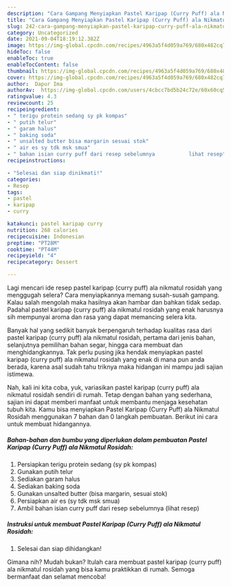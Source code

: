 ```yaml
---
description: "Cara Gampang Menyiapkan Pastel Karipap (Curry Puff) ala Nikmatul Rosidah, Enak Banget"
title: "Cara Gampang Menyiapkan Pastel Karipap (Curry Puff) ala Nikmatul Rosidah, Enak Banget"
slug: 242-cara-gampang-menyiapkan-pastel-karipap-curry-puff-ala-nikmatul-rosidah-enak-banget
category: Uncategorized
date: 2021-09-04T18:19:12.382Z
image: https://img-global.cpcdn.com/recipes/4963a5f4d059a769/680x482cq70/pastel-karipap-curry-puff-ala-nikmatul-rosidah-foto-resep-utama.jpg
hideToc: false
enableToc: true
enableTocContent: false
thumbnail: https://img-global.cpcdn.com/recipes/4963a5f4d059a769/680x482cq70/pastel-karipap-curry-puff-ala-nikmatul-rosidah-foto-resep-utama.jpg
cover: https://img-global.cpcdn.com/recipes/4963a5f4d059a769/680x482cq70/pastel-karipap-curry-puff-ala-nikmatul-rosidah-foto-resep-utama.jpg
author:  Dapur Ima
authorAv:  https://img-global.cpcdn.com/users/4cbcc7bd5b24c72e/60x60cq50/avatar.jpg
ratingvalue: 4.3
reviewcount: 25
recipeingredient:
- " terigu protein sedang sy pk kompas"
- " putih telur"
- " garam halus"
- " baking soda"
- " unsalted butter bisa margarin sesuai stok"
- " air es sy tdk msk smua"
- " bahan isian curry puff dari resep sebelumnya           lihat resep"
recipeinstructions:

- "Selesai dan siap dinikmati!"
categories:
- Resep
tags:
- pastel
- karipap
- curry

katakunci: pastel karipap curry 
nutrition: 268 calories
recipecuisine: Indonesian
preptime: "PT28M"
cooktime: "PT44M"
recipeyield: "4"
recipecategory: Dessert

---
```



Lagi mencari ide resep pastel karipap (curry puff) ala nikmatul rosidah yang menggugah selera? Cara menyiapkannya memang susah-susah gampang. Kalau salah mengolah maka hasilnya akan hambar dan bahkan tidak sedap. Padahal pastel karipap (curry puff) ala nikmatul rosidah yang enak harusnya sih mempunyai aroma dan rasa yang dapat memancing selera kita.


Banyak hal yang sedikit banyak berpengaruh terhadap kualitas rasa dari pastel karipap (curry puff) ala nikmatul rosidah, pertama dari jenis bahan, selanjutnya pemilihan bahan segar, hingga cara membuat dan menghidangkannya. Tak perlu pusing jika hendak menyiapkan pastel karipap (curry puff) ala nikmatul rosidah yang enak di mana pun anda berada, karena asal sudah tahu triknya maka hidangan ini mampu jadi sajian istimewa.




Nah, kali ini kita coba, yuk, variasikan pastel karipap (curry puff) ala nikmatul rosidah sendiri di rumah. Tetap dengan bahan yang sederhana, sajian ini dapat memberi manfaat untuk membantu menjaga kesehatan tubuh kita. Kamu bisa menyiapkan Pastel Karipap (Curry Puff) ala Nikmatul Rosidah menggunakan 7 bahan dan 0 langkah pembuatan. Berikut ini cara untuk membuat hidangannya.

<!--inarticleads1-->

##### Bahan-bahan dan bumbu yang diperlukan dalam pembuatan Pastel Karipap (Curry Puff) ala Nikmatul Rosidah:

1. Persiapkan  terigu protein sedang (sy pk kompas)
1. Gunakan  putih telur
1. Sediakan  garam halus
1. Sediakan  baking soda
1. Gunakan  unsalted butter (bisa margarin, sesuai stok)
1. Persiapkan  air es (sy tdk msk smua)
1. Ambil  bahan isian curry puff dari resep sebelumnya           (lihat resep)




<!--inarticleads2-->

##### Instruksi untuk membuat Pastel Karipap (Curry Puff) ala Nikmatul Rosidah:


1. Selesai dan siap dihidangkan!



Gimana nih? Mudah bukan? Itulah cara membuat pastel karipap (curry puff) ala nikmatul rosidah yang bisa kamu praktikkan di rumah. Semoga bermanfaat dan selamat mencoba!
